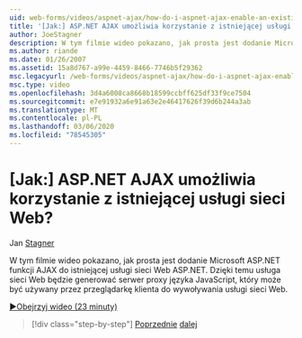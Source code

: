 ```yaml
---
uid: web-forms/videos/aspnet-ajax/how-do-i-aspnet-ajax-enable-an-existing-web-service
title: '[Jak:] ASP.NET AJAX umożliwia korzystanie z istniejącej usługi sieci Web? | Microsoft Docs'
author: JoeStagner
description: W tym filmie wideo pokazano, jak prosta jest dodanie Microsoft ASP.NET funkcji AJAX do istniejącej usługi sieci Web ASP.NET. Dzięki temu usługa sieci Web będzie mogła być genu...
ms.author: riande
ms.date: 01/26/2007
ms.assetid: 15a8d767-a99e-4459-8466-7746b5f29362
msc.legacyurl: /web-forms/videos/aspnet-ajax/how-do-i-aspnet-ajax-enable-an-existing-web-service
msc.type: video
ms.openlocfilehash: 3d4a6008ca8668b18599ccbff625df33f9ce7504
ms.sourcegitcommit: e7e91932a6e91a63e2e46417626f39d6b244a3ab
ms.translationtype: MT
ms.contentlocale: pl-PL
ms.lasthandoff: 03/06/2020
ms.locfileid: "78545305"
---
```

# <a name="how-do-i-aspnet-ajax-enable-an-existing-web-service"></a>[Jak:] ASP.NET AJAX umożliwia korzystanie z istniejącej usługi sieci Web?

Jan [Stagner](https://github.com/JoeStagner)

W tym filmie wideo pokazano, jak prosta jest dodanie Microsoft ASP.NET funkcji AJAX do istniejącej usługi sieci Web ASP.NET. Dzięki temu usługa sieci Web będzie generować serwer proxy języka JavaScript, który może być używany przez przeglądarkę klienta do wywoływania usługi sieci Web.

[&#9654;Obejrzyj wideo (23 minuty)](https://channel9.msdn.com/Blogs/ASP-NET-Site-Videos/how-do-i-aspnet-ajax-enable-an-existing-web-service)

> [!div class="step-by-step"]
> [Poprzednie](how-do-i-add-aspnet-ajax-features-to-an-existing-web-application.md)
> [dalej](how-do-i-use-the-aspnet-ajax-client-library-controls.md)
